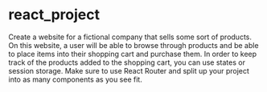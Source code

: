 # react_project
Create a website for a fictional company that sells some sort of products. On this website, a user will be able to browse through products and be able to place items into their shopping cart and purchase them. In order to keep track of the products added to the shopping cart, you can use states or session storage. Make sure to use React Router and split up your project into as many components as you see fit.
